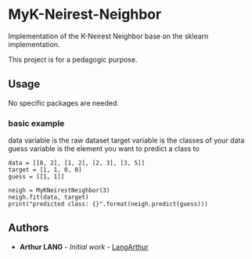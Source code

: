 # MyK-Neirest-Neighbor

Implementation of the K-Neirest Neighbor base on the sklearn implementation.

This project is for a pedagogic purpose.

## Usage

No specific packages are needed.

### basic example

data variable is the raw dataset
target variable is the classes of your data
guess variable is the element you want to predict a class to
```
data = [[0, 2], [1, 2], [2, 3], [3, 5]]
target = [1, 1, 0, 0]
guess = [[1, 1]]

neigh = MyKNeirestNeighbor(3)
neigh.fit(data, target)
print("predicted class: {}".format(neigh.predict(guess)))

```

## Authors

* **Arthur LANG** - *Initial work* - [LangArthur](https://github.com/LangArthur)